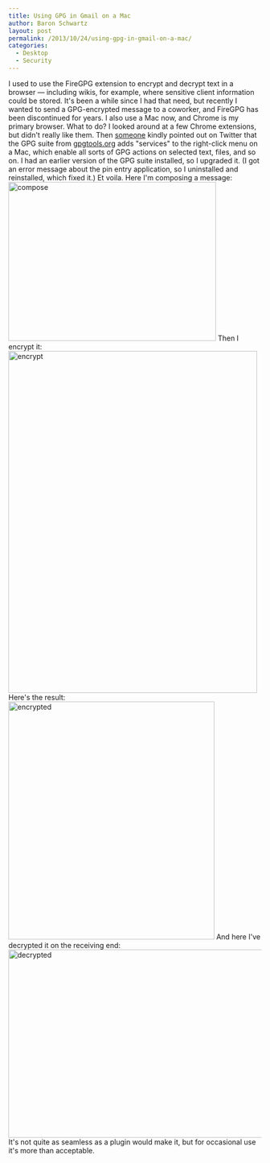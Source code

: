 ```yaml
---
title: Using GPG in Gmail on a Mac
author: Baron Schwartz
layout: post
permalink: /2013/10/24/using-gpg-in-gmail-on-a-mac/
categories:
  - Desktop
  - Security
---
```

I used to use the FireGPG extension to encrypt and decrypt text in a browser &#8212; including wikis, for example, where sensitive client information could be stored. It's been a while since I had that need, but recently I wanted to send a GPG-encrypted message to a coworker, and FireGPG has been discontinued for years. I also use a Mac now, and Chrome is my primary browser. 
What to do? I looked around at a few Chrome extensions, but didn't really like them. 
Then [someone][1] kindly pointed out on Twitter that the GPG suite from [gpgtools.org][2] adds "services" to the right-click menu on a Mac, which enable all sorts of GPG actions on selected text, files, and so on. I had an earlier version of the GPG suite installed, so I upgraded it. (I got an error message about the pin entry application, so I uninstalled and reinstalled, which fixed it.) 
Et voila. Here I'm composing a message: <img src="http://www.xaprb.com/blog/wp-content/uploads/2013/10/compose.png" alt="compose" width="413" height="316" class="aligncenter size-full wp-image-3297" /> 
Then I encrypt it: <img src="http://www.xaprb.com/blog/wp-content/uploads/2013/10/encrypt.png" alt="encrypt" width="495" height="680" class="aligncenter size-full wp-image-3298" /> 
Here's the result: <img src="http://www.xaprb.com/blog/wp-content/uploads/2013/10/encrypted.png" alt="encrypted" width="410" height="473" class="aligncenter size-full wp-image-3299" /> 
And here I've decrypted it on the receiving end: <img src="http://www.xaprb.com/blog/wp-content/uploads/2013/10/decrypted.png" alt="decrypted" width="554" height="374" class="aligncenter size-full wp-image-3300" /> 
It's not quite as seamless as a plugin would make it, but for occasional use it's more than acceptable.

 [1]: https://twitter.com/mnxsolutions/status/393178369543520256
 [2]: https://gpgtools.org/
